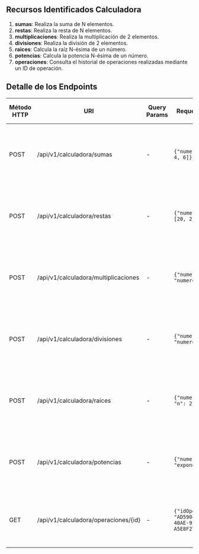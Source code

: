 ## Recursos Identificados Calculadora
1. **sumas**: Realiza la suma de N elementos.
2. **restas**: Realiza la resta de N elementos.
3. **multiplicaciones**: Realiza la multiplicación de 2 elementos.
4. **divisiones**: Realiza la división de 2 elementos.
5. **raices**: Calcula la raíz N-ésima de un número.
6. **potencias**: Calcula la potencia N-ésima de un número.
7. **operaciones**: Consulta el historial de operaciones realizadas mediante un ID de operación.

## Detalle de los Endpoints

| Método HTTP | URI                           | Query Params | Request Body                      | Response Body                                 | Códigos HTTP de respuesta                   |
|-------------|-------------------------------|--------------|----------------------------------|-----------------------------------------------|---------------------------------------------|
| POST        | /api/v1/calculadora/sumas                 | -            | `{"numeros": [2, 4, 6]}`         | `{"resultado": 12, "idOperacion": "48C09394-CA28-43C8-907B-6713C622282C"}`   | 201 Created, 400 Bad Request, 500 Internal Server Error |
| POST        | /api/v1/calculadora/restas                | -            | `{"numeros": [20, 2, 3]}`        | `{"resultado": 15, "idOperacion": "5ADF8737-E83F-4C66-9B1B-6B46814CCA97"}`   | 201 Created, 400 Bad Request, 500 Internal Server Error |
| POST        | /api/v1/calculadora/multiplicaciones      | -            | `{"numero1": 3, "numero2": 3}`   | `{"resultado": 9, "idOperacion": "86915C55-3EE9-4875-B738-CAB93B3A0BF4"}`   | 201 Created, 400 Bad Request, 500 Internal Server Error |
| POST        | /api/v1/calculadora/divisiones            | -            | `{"numero1": 9, "numero2": 3}`   | `{"resultado": 3, "idOperacion": "879CFCAC-1D70-4BED-B819-B79E9DF7830C"}`   | 201 Created, 400 Bad Request, 500 Internal Server Error |
| POST        | /api/v1/calculadora/raices                | -            | `{"numero": 16, "n": 2}`         | `{"resultado": 4, "idOperacion": "59D694BE-4F48-4A64-8CC1-249782B226C1"}`   | 201 Created, 400 Bad Request, 500 Internal Server Error |
| POST        | /api/v1/calculadora/potencias             | -            | `{"numero": 3, "exponente": 3}`  | `{"resultado": 27, "idOperacion": "AD590442-1C32-40AE-911B-A5E8F2710BBD"}`   | 201 Created, 400 Bad Request, 500 Internal Server Error |
| GET         | /api/v1/calculadora/operaciones/{id}            | -            | `{"idOperacion": "AD590442-1C32-40AE-911B-A5E8F2710BBD"}`                                | `{"idOperacion": "AD590442-1C32-40AE-911B-A5E8F2710BBD", "operacion": "1 + 2 + 3", "resultado": 6}` | 200 OK, 404 Not Found, 500 Internal Server Error |